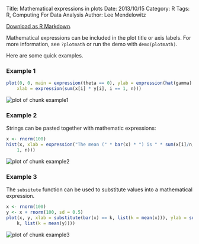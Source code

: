 Title: Mathematical expressions in plots
Date: 2013/10/15
Category: R
Tags: R, Computing For Data Analysis
Author: Lee Mendelowitz

[Download as R Markdown]({filename}rmarkdown/plotmath.rmd).

Mathematical expressions can be included in the plot title or axis labels. For more information, see `?plotmath` or run the demo with `demo(plotmath)`.

Here are some quick examples.





### Example 1 ###


```r
plot(0, 0, main = expression(theta == 0), ylab = expression(hat(gamma) == 0), 
    xlab = expression(sum(x[i] * y[i], i == 1, n)))
```

![plot of chunk example1]({filename}figure/plotmath_example1.png) 


### Example 2 ###

Strings can be pasted together with mathematic expressions:


```r
x <- rnorm(100)
hist(x, xlab = expression("The mean (" * bar(x) * ") is " * sum(x[i]/n, i == 
    1, n)))
```

![plot of chunk example2]({filename}figure/plotmath_example2.png) 


### Example 3 ###
The `subsitute` function can be used to substitute values into a
mathematical expression.

```r
x <- rnorm(100)
y <- x + rnorm(100, sd = 0.5)
plot(x, y, xlab = substitute(bar(x) == k, list(k = mean(x))), ylab = substitute(bar(y) == 
    k, list(k = mean(y))))
```

![plot of chunk example3]({filename}figure/plotmath_example3.png) 

